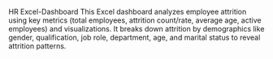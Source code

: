  HR Excel-Dashboard
This Excel dashboard analyzes employee attrition using key metrics (total employees, attrition count/rate, average age, active employees) and visualizations. It breaks down attrition by demographics like gender, qualification, job role, department, age, and marital status to reveal attrition patterns.
